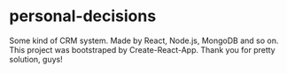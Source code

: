 # personal-decisions
Some kind of CRM system. Made by React, Node.js, MongoDB and so on.
This project was bootstraped by Create-React-App. Thank you for pretty solution, guys!